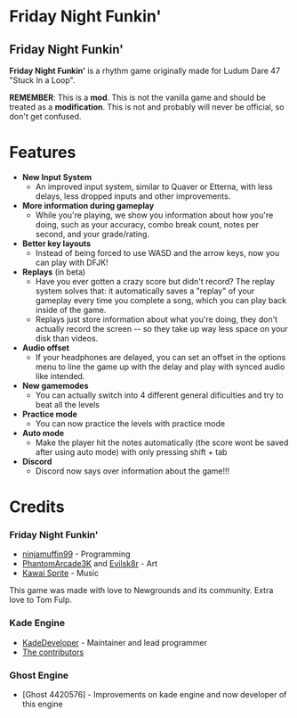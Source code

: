 
# Friday Night Funkin'
## Friday Night Funkin'
**Friday Night Funkin'** is a rhythm game originally made for Ludum Dare 47 "Stuck In a Loop".


**REMEMBER**: This is a **mod**. This is not the vanilla game and should be treated as a **modification**. This is not and probably will never be official, so don't get confused.



# Features

 - **New Input System**
	 - An improved input system, similar to Quaver or Etterna, with less delays, less dropped inputs and other improvements.
 - **More information during gameplay**
	 - While you're playing, we show you information about how you're doing, such as your accuracy, combo break count, notes per second, and your grade/rating.
 - **Better key layouts**
	 - Instead of being forced to use WASD and the arrow keys, now you can play with DFJK!
 - **Replays** (in beta)
	 - Have you ever gotten a crazy score but didn't record? The replay system solves that: it automatically saves a "replay" of your gameplay every time you complete a song, which you can play back inside of the game. 
	 - Replays just store information about what you're doing, they don't actually record the screen -- so they take up way less space on your disk than videos.
 - **Audio offset**
	 - If your headphones are delayed, you can set an offset in the options menu to line the game up with the delay and play with synced audio like intended.
 - **New gamemodes**
	 - You can actually switch into 4 different general dificulties and try to beat all the levels
 - **Practice mode**
	 - You can now practice the levels with practice mode
 - **Auto mode**
	 - Make the player hit the notes automatically (the score wont be saved after using auto mode) with only pressing shift + tab
 - **Discord**
	 - Discord now says over information about the game!!!


# Credits
### Friday Night Funkin'
 - [ninjamuffin99](https://twitter.com/ninja_muffin99) - Programming
 - [PhantomArcade3K](https://twitter.com/phantomarcade3k) and [Evilsk8r](https://twitter.com/evilsk8r) - Art
 - [Kawai Sprite](https://twitter.com/kawaisprite) - Music

This game was made with love to Newgrounds and its community. Extra love to Tom Fulp.
### Kade Engine
- [KadeDeveloper](https://twitter.com/KadeDeveloper) - Maintainer and lead programmer
- [The contributors](https://github.com/KadeDev/Kade-Engine/graphs/contributors)

### Ghost Engine
- [Ghost 4420576] - Improvements on kade engine and now developer of this engine



